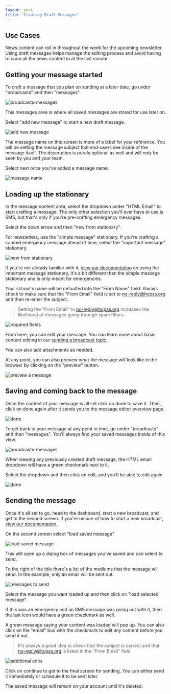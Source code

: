 ```yaml
---
layout: post
title: "Creating Draft Messages"
---
```


## Use Cases

News content can roll in throughout the week for the upcoming newsletter. Using draft messages helps manage the editing process and avoid having to cram all the news content in at the last minute. 

## Getting your message started

To craft a message that you plan on sending at a later date, go under "broadcasts" and then "messages".

![broadcasts-messages](/school-messenger-help/images/broadcasts-messages.png)

This messages area is where all saved messages are stored for use later on.

Select "add new message" to start a new draft message.

![add new message](/school-messenger-help/images/add-new-message.png)

The message name on this screen is more of a label for your reference. You will be setting the message subject that end-users see inside of the message itself. The description is purely optional as well and will only be seen by you and your team.

Select next once you've added a message name.

![message name](/school-messenger-help/images/message-name.png)

## Loading up the stationary

In the message content area, select the dropdown under "HTML Email" to start crafting a message. The only other selection you'll ever have to use is SMS, but that's only if you're pre-crafting emergency messages. 

Select the down arrow and then "new from stationary".

For newsletters, use the "simple message" stationary. If you're crafting a canned emergency message ahead of time, select the "important message" stationary. 

![new from stationary](/school-messenger-help/images/new-stationary.png)

If you're not already familiar with it, <a href="/school-messenger-help/2014/02/17/important-message-stationary.html">view our documentation</a> on using the important message stationary, it's a bit different than the simple message stationary and is only meant for emergencies.

Your school's name will be defaulted into the "From Name" field. Always check to make sure that the "From Email" field is set to no-reply@hcpss.org and then re-enter the subject.

> Setting the "From Email" to no-reply@hcpss.org increases the likelihood of messages going through spam filters.

![required fields](/school-messenger-help/images/stationary-fields.png)

From here, you can edit your message. You can learn more about basic content editing in our <a href="/school-messenger-help/2014/02/17/quickly-send.html#message-editing">sending a broadcast topic.</a>

You can also add attachments as needed.

At any point, you can also preview what the message will look like in the browser by clicking on the "preview" button.

![preview a message](/school-messenger-help/images/preview-messages.png)

## Saving and coming back to the message

Once the content of your message is all set click on done to save it. Then, click on done again after it sends you to the message editor overview page.

![done](/school-messenger-help/images/done.png)

To get back to your message at any point in time, go under "broadcasts" and then "messages". You'll always find your saved messages inside of this view.

![broadcasts-messages](/school-messenger-help/images/broadcasts-messages.png)

When viewing any previously created draft message, the HTML email dropdown will have a green checkmark next to it.

Select the dropdown and then click on edit, and you'll be able to edit again.

![done](/school-messenger-help/images/second-edits.png)

<a id="saved-messages">

## Sending the message

Once it's all set to go, head to the dashboard, start a new broadcast, and get to the second screen. If you're unsure of how to start a new broadcast, <a href="/school-messenger-help/2014/02/17/quickly-send.html">view our documentation.</a>

On the second screen select "load saved message"

![load saved message](/school-messenger-help/images/load-saved-message.png)

This will open up a dialog box of messages you've saved and can select to send.

To the right of the title there's a list of the mediums that the message will send. In the example, only an email will be sent out. 

![messages to send](/school-messenger-help/images/load-selection.png)

Select the message you want loaded up and then click on "load selected message".

If this was an emergency and an SMS message was going out with it, then the last icon would have a green checkmark as well. 

A green message saying your content was loaded will pop up. You can also click on the "email" box with the checkmark to edit any content before you send it out. 

> It's always a good idea to check that the subject is correct and that no-reply@hcpss.org is listed in the "From Email" field

![additional edits](/school-messenger-help/images/last-minute-edits.png)

Click on continue to get to the final screen for sending. You can either send it immediately or schedule it to be sent later.

The saved message will remain on your account until it's deleted. 